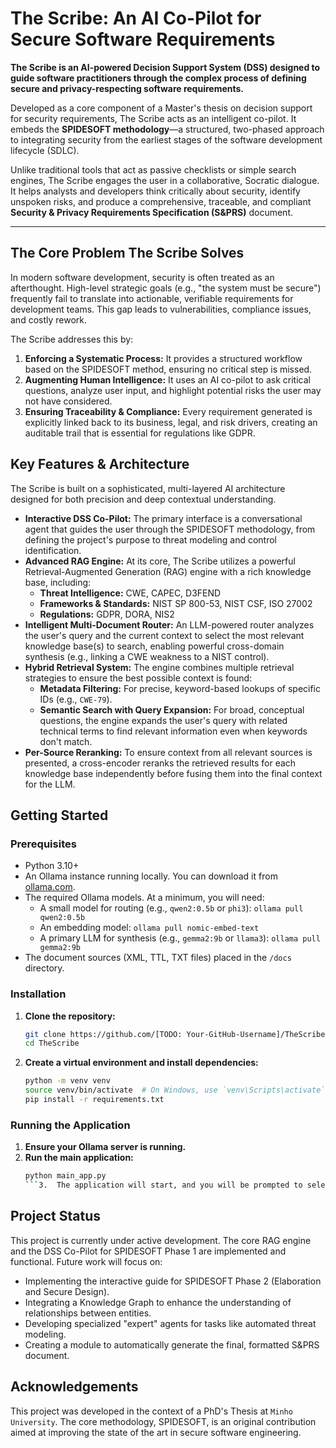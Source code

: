 # The Scribe: An AI Co-Pilot for Secure Software Requirements

**The Scribe is an AI-powered Decision Support System (DSS) designed to guide software practitioners through the complex process of defining secure and privacy-respecting software requirements.**

Developed as a core component of a Master's thesis on decision support for security requirements, The Scribe acts as an intelligent co-pilot. It embeds the **SPIDESOFT methodology**—a structured, two-phased approach to integrating security from the earliest stages of the software development lifecycle (SDLC).

Unlike traditional tools that act as passive checklists or simple search engines, The Scribe engages the user in a collaborative, Socratic dialogue. It helps analysts and developers think critically about security, identify unspoken risks, and produce a comprehensive, traceable, and compliant **Security & Privacy Requirements Specification (S&PRS)** document.

---

## The Core Problem The Scribe Solves

In modern software development, security is often treated as an afterthought. High-level strategic goals (e.g., "the system must be secure") frequently fail to translate into actionable, verifiable requirements for development teams. This gap leads to vulnerabilities, compliance issues, and costly rework.

The Scribe addresses this by:
1.  **Enforcing a Systematic Process:** It provides a structured workflow based on the SPIDESOFT method, ensuring no critical step is missed.
2.  **Augmenting Human Intelligence:** It uses an AI co-pilot to ask critical questions, analyze user input, and highlight potential risks the user may not have considered.
3.  **Ensuring Traceability & Compliance:** Every requirement generated is explicitly linked back to its business, legal, and risk drivers, creating an auditable trail that is essential for regulations like GDPR.

## Key Features & Architecture

The Scribe is built on a sophisticated, multi-layered AI architecture designed for both precision and deep contextual understanding.

-   **Interactive DSS Co-Pilot:** The primary interface is a conversational agent that guides the user through the SPIDESOFT methodology, from defining the project's purpose to threat modeling and control identification.
-   **Advanced RAG Engine:** At its core, The Scribe utilizes a powerful Retrieval-Augmented Generation (RAG) engine with a rich knowledge base, including:
    -   **Threat Intelligence:** CWE, CAPEC, D3FEND
    -   **Frameworks & Standards:** NIST SP 800-53, NIST CSF, ISO 27002
    -   **Regulations:** GDPR, DORA, NIS2
-   **Intelligent Multi-Document Router:** An LLM-powered router analyzes the user's query and the current context to select the most relevant knowledge base(s) to search, enabling powerful cross-domain synthesis (e.g., linking a CWE weakness to a NIST control).
-   **Hybrid Retrieval System:** The engine combines multiple retrieval strategies to ensure the best possible context is found:
    -   **Metadata Filtering:** For precise, keyword-based lookups of specific IDs (e.g., `CWE-79`).
    -   **Semantic Search with Query Expansion:** For broad, conceptual questions, the engine expands the user's query with related technical terms to find relevant information even when keywords don't match.
-   **Per-Source Reranking:** To ensure context from all relevant sources is presented, a cross-encoder reranks the retrieved results for each knowledge base independently before fusing them into the final context for the LLM.

## Getting Started

### Prerequisites

*   Python 3.10+
*   An Ollama instance running locally. You can download it from [ollama.com](https://ollama.com/).
*   The required Ollama models. At a minimum, you will need:
    -   A small model for routing (e.g., `qwen2:0.5b` or `phi3`): `ollama pull qwen2:0.5b`
    -   An embedding model: `ollama pull nomic-embed-text`
    -   A primary LLM for synthesis (e.g., `gemma2:9b` or `llama3`): `ollama pull gemma2:9b`
*   The document sources (XML, TTL, TXT files) placed in the `/docs` directory.

### Installation

1.  **Clone the repository:**
    ```bash
    git clone https://github.com/[TODO: Your-GitHub-Username]/TheScribe.git
    cd TheScribe
    ```

2.  **Create a virtual environment and install dependencies:**
    ```bash
    python -m venv venv
    source venv/bin/activate  # On Windows, use `venv\Scripts\activate`
    pip install -r requirements.txt
    ```

### Running the Application

1.  **Ensure your Ollama server is running.**
2.  **Run the main application:**
    ```bash
    python main_app.py
    ```3.  The application will start, and you will be prompted to select an LLM and then choose a mode from the main menu. It is highly recommended to start with the **SPIDESOFT DSS Co-Pilot**.

## Project Status

This project is currently under active development. The core RAG engine and the DSS Co-Pilot for SPIDESOFT Phase 1 are implemented and functional. Future work will focus on:
*   Implementing the interactive guide for SPIDESOFT Phase 2 (Elaboration and Secure Design).
*   Integrating a Knowledge Graph to enhance the understanding of relationships between entities.
*   Developing specialized "expert" agents for tasks like automated threat modeling.
*   Creating a module to automatically generate the final, formatted S&PRS document.

## Acknowledgements

This project was developed in the context of a PhD's Thesis at `Minho University`. The core methodology, SPIDESOFT, is an original contribution aimed at improving the state of the art in secure software engineering.

